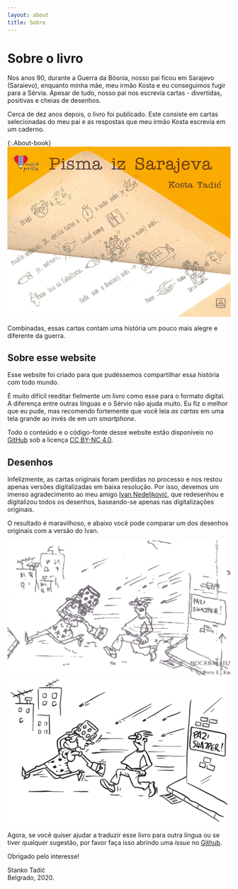 ```yaml
---
layout: about
title: Sobre
---
```


# Sobre o livro

Nos anos 90, durante a Guerra da Bósnia, nosso pai ficou em Sarajevo (Saraievo), enquanto minha mãe, meu irmão Kosta e eu conseguimos fugir
para a Sérvia. Apesar de tudo, nosso pai nos escrevia cartas - divertidas, positivas e cheias de desenhos.

Cerca de dez anos depois, o livro foi publicado. Este consiste em cartas selecionadas do meu pai e as respostas que meu irmão Kosta escrevia em um caderno.

{:.About-book}
![O Livro, publicado em 2005.](/public/img/korice.jpg)

Combinadas, essas cartas contam uma história um pouco mais alegre e diferente da guerra.

## Sobre esse website

Esse website foi criado para que pudéssemos compartilhar essa história com todo mundo.

É muito difícil reeditar fielmente um livro como esse para o formato digital. A diferença entre outras línguas e o Sérvio não ajuda muito. Eu fiz o melhor que eu pude, mas recomendo fortemente que você leia _as cartas_ em uma tela grande ao invés de em um _smartphone_.

Todo o conteúdo e o código-fonte desse website estão disponíveis no [GitHub](https://github.com/Stanko/letters-from-sarajevo) sob a licença [CC BY-NC 4.0](https://creativecommons.org/licenses/by-nc/4.0/).

## Desenhos

Infelizmente, as cartas originais foram perdidas no processo e nos restou apenas versões digitalizadas em baixa resolução. Por isso, devemos um imenso agradecimento ao meu amigo [Ivan Nedeljković](https://www.instagram.com/sun_day_sign/), que redesenhou e digitalizou todos os desenhos, baseando-se apenas nas digitalizações originais.

O resultado é maravilhoso, e abaixo você pode comparar um dos desenhos originais com a versão do Ivan.

<div class="About-drawings">
  <div class="About-drawing">
    <img src="/public/img/scan.jpg" alt="Desenho original, digitalizado Original drawing, digitalizada em baixa resolução" />
  </div>
  <div class="About-drawing">
    <img src="/public/img/letter-01/03.png" alt="O mesmo desenho, redesenhado pelo Ivan" />
  </div>  
</div>

Agora, se você quiser ajudar a traduzir esse livro para outra língua ou se tiver qualquer sugestão, por favor faça isso abrindo uma _issue_ no <a href="https://github.com/Stanko/letters-from-sarajevo/issues">Github</a>.

Obrigado pelo interesse!

<div class="About-signature">
  Stanko Tadić<br/>
  Belgrado, 2020.
</div>
